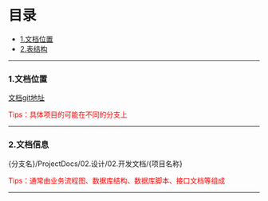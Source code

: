 # 目录

* [1.文档位置](#1)
* [2.表结构](#2)

---

### <div id="1">1.文档位置</div>

[文档git地址](http://git.dev.51job.com/HroEx/ProjectDocs)

<div style="color:red;">Tips：具体项目的可能在不同的分支上</div>

---

### <div id="2">2.文档信息</div>

<p>{分支名}/ProjectDocs/02.设计/02.开发文档/{项目名称}</p>

<div style="color:red;">Tips：通常由业务流程图、数据库结构、数据库脚本、接口文档等组成</div>

---
